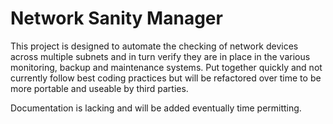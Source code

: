 # Network Sanity Manager

This project is designed to automate the checking of network devices across multiple subnets and in turn verify they are in place in the various monitoring, backup and maintenance systems.
Put together quickly and not currently follow best coding practices but will be refactored over time to be more portable and useable by third parties.

Documentation is lacking and will be added eventually time permitting.